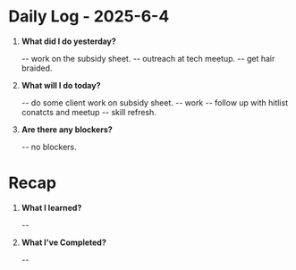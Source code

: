 # Daily Log - 2025-6-4

1. **What did I do yesterday?**
   
   -- work on the subsidy sheet.
   -- outreach at tech meetup.
   -- get hair braided.

2. **What will I do today?**
   
   -- do some client work on subsidy sheet.
   -- work
   -- follow up with hitlist conatcts and meetup
   -- skill refresh.

3. **Are there any blockers?**

   -- no blockers.

# Recap

1. **What I learned?**

   -- 

2. **What I've Completed?**
   
   -- 

<!-- 
   git add .; git commit -m "daily stand-up"; git push; 
   git add .; git commit -m "daily close"; git push; 

-->